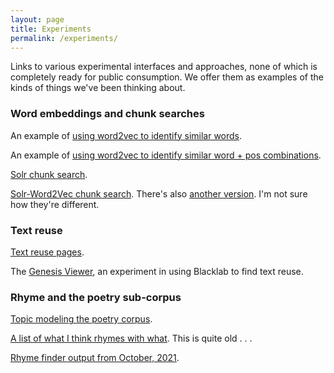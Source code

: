 ```yaml
---
layout: page
title: Experiments
permalink: /experiments/
---
```


Links to various experimental interfaces and approaches, none of which is completely ready for public consumption.  We offer them as examples of the kinds of things we've been thinking about.

### Word embeddings and chunk searches

An example of [using word2vec to identify similar words](https://ada.artsci.wustl.edu/simple_word_distances/index.php).

An example of [using word2vec to identify similar word + pos combinations](https://ada.artsci.wustl.edu/pos_word_distances/index.php).

[Solr chunk search](https://ada.artsci.wustl.edu/solr_chunks/).

[Solr-Word2Vec chunk search](https://ada.artsci.wustl.edu/solr_word2vec_chunks/).  There's also [another version](https://ada.artsci.wustl.edu/solr_word2vec_chunks.V2/).  I'm not sure how they're different.

### Text reuse

[Text reuse pages](/textreuse/).

The [Genesis Viewer](https://ada.artsci.wustl.edu/genesis_viewer/Genesis.html), an experiment in using Blacklab to find text reuse.

### Rhyme and the poetry sub-corpus

[Topic modeling the poetry corpus](https://ada.artsci.wustl.edu/poetry.mallet_report.html).

[A list of what I think rhymes with what](https://ada.artsci.wustl.edu/terminal_phonemes/).  This is quite old . . . 

[Rhyme finder output from October, 2021](https://ada.artsci.wustl.edu/find_rhymes_results/).
